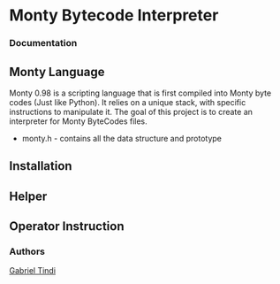 # Monty Bytecode Interpreter

### Documentation

## Monty Language
Monty 0.98 is a scripting language that is first compiled into Monty byte codes (Just like Python). It relies on a unique stack, with specific instructions to manipulate it. The goal of this project is to create an interpreter for Monty ByteCodes files.

- monty.h - contains all the data structure and prototype
## Installation

## Helper

## Operator Instruction

### Authors
[Gabriel Tindi](https://github.com/judeiwuji)

